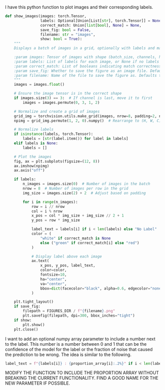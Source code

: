 I have this python function to plot images and their corresponding labels. 
```python
def show_images(images: torch.Tensor,
                labels: Optional[Union[List[str], torch.Tensor]] = None,
                correct_match: Union[list[bool], None] = None,
                save_fig: bool = False,
                filename: str = "images", 
                show: bool = True):
    """
    Displays a batch of images in a grid, optionally with labels and match indicators.

    :param images: Tensor of images with shape (batch_size, channels, height, width).
    :param labels: List of labels for each image, or None if no labels are provided.
    :param correct_match: List of booleans indicating match correctness, or None.
    :param save_fig: Whether to save the figure as an image file. Defaults to False.
    :param filename: Name of the file to save the figure as. Defaults to "images".
    """
    images = images.float()

    # Ensure the image tensor is in the correct shape
    if images.size(3) == 3:  # If channel is last, move it to first
        images = images.permute(0, 3, 1, 2)

    # Normalize and create a grid of images
    grid_img = torchvision.utils.make_grid(images, nrow=8, padding=2, normalize=True)
    npimg = grid_img.permute(1, 2, 0).numpy()  # Rearrange to (H, W, C) format

    # Normalize labels
    if isinstance(labels, torch.Tensor):
        labels = [str(label.item()) for label in labels]
    elif labels is None:
        labels = []

    # Plot the images
    fig, ax = plt.subplots(figsize=(12, 8))
    ax.imshow(npimg)
    ax.axis("off")

    if labels:
        n_images = images.size(0)  # Number of images in the batch
        nrow = 8  # Number of images per row in the grid
        img_size = images.size(2) + 2  # Adjust based on padding

        for i in range(n_images):
            row = i // nrow
            col = i % nrow
            x_pos = col * img_size + img_size // 2 + 1
            y_pos = row * img_size

            label_text = labels[i] if i < len(labels) else "No Label"
            color = (
                "white" if correct_match is None
                else ("green" if correct_match[i] else "red")
            )

            # Display label above each image
            ax.text(
                x_pos, y_pos, label_text,
                color=color,
                fontsize=10,
                ha="center",
                va="center",
                bbox=dict(facecolor="black", alpha=0.6, edgecolor="none"),
            )

    plt.tight_layout()
    if save_fig:
        filepath = FIGURES_DIR / f"{filename}.png"
        plt.savefig(filepath, dpi=300, bbox_inches="tight")
    if show:
        plt.show()
    plt.close()
```
I want to add an optional numpy array parameter to include a number next to the label. This number is a number between 0 and 1 that can be the confidence of the model for the label or the fraction of noise that caused the prediction to be wrong. The idea is similar to the following.
```python
label_text = f"{labels[i]} : {proportion_array[i]:.2%}" if i < len(labels) else "No Label"
```
MODIFY THE FUNCTION TO INCLUDE THE PROPORTION ARRAY WITHOUT BREAKING THE CURRENT FUNCTIONALITY.
FIND A GOOD NAME FOR THE NEW PARAMETER IF POSSIBLE.